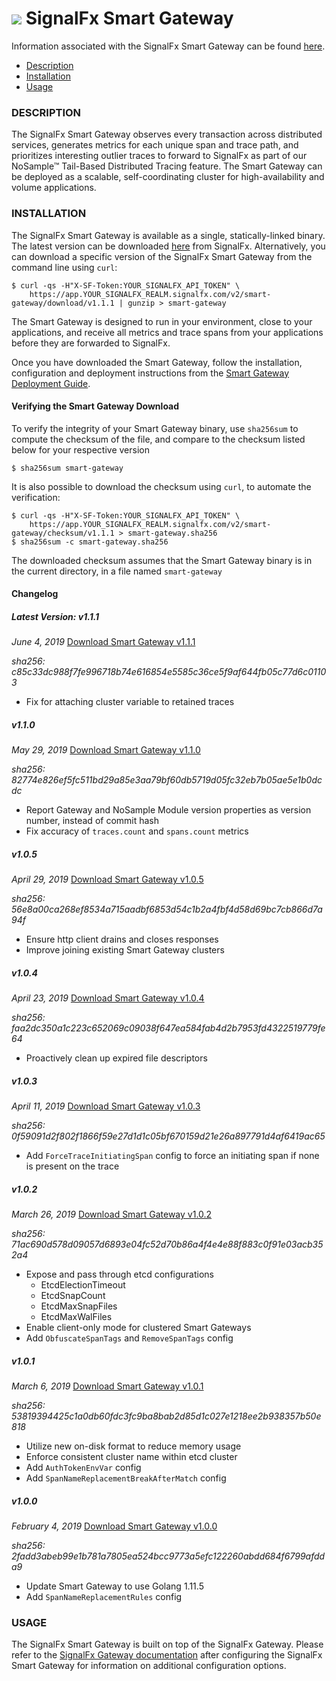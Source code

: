 # ![](https://github.com/signalfx/integrations/blob/master/signalfx-smart-gateway/img/integration_smartgateway.png) SignalFx Smart Gateway

Information associated with the SignalFx Smart Gateway can be found <a target="_blank" href="https://github.com/signalfx/integrations/tree/release/signalfx-smart-gateway">here</a>.

- [Description](#description)
- [Installation](#installation)
- [Usage](#usage)

### DESCRIPTION

The SignalFx Smart Gateway observes every transaction across distributed services, generates metrics for each unique span and trace path, and prioritizes interesting outlier traces to forward to SignalFx as part of our NoSample™ Tail-Based Distributed Tracing feature. The Smart Gateway can be deployed as a scalable, self-coordinating cluster for high-availability and volume applications.

### INSTALLATION

The SignalFx Smart Gateway is available as a single, statically-linked binary. The latest version can be downloaded <a target="_blank" href="/#/smart-gateway/download/v1.1.1">here</a> from SignalFx. Alternatively, you can download a specific version of the SignalFx Smart Gateway from the command line using `curl`:

```
$ curl -qs -H"X-SF-Token:YOUR_SIGNALFX_API_TOKEN" \
    https://app.YOUR_SIGNALFX_REALM.signalfx.com/v2/smart-gateway/download/v1.1.1 | gunzip > smart-gateway
```

The Smart Gateway is designed to run in your environment, close to your applications, and receive all metrics and trace spans from your applications before they are forwarded to SignalFx.

Once you have downloaded the Smart Gateway, follow the installation, configuration and deployment instructions from the <a target="_blank" href="https://docs.signalfx.com/en/latest/apm/apm-deployment/smart-gateway.html#install-and-configure-the-smart-gateway">Smart Gateway Deployment Guide</a>.

#### Verifying the Smart Gateway Download

To verify the integrity of your Smart Gateway binary, use `sha256sum` to compute the checksum of the file, and compare to the checksum listed below for your respective version

```
$ sha256sum smart-gateway
```

It is also possible to download the checksum using `curl`, to automate the verification:

```
$ curl -qs -H"X-SF-Token:YOUR_SIGNALFX_API_TOKEN" \
    https://app.YOUR_SIGNALFX_REALM.signalfx.com/v2/smart-gateway/checksum/v1.1.1 > smart-gateway.sha256
$ sha256sum -c smart-gateway.sha256
```

The downloaded checksum assumes that the Smart Gateway binary is in the current directory, in a file named `smart-gateway`

#### Changelog

##### Latest Version: v1.1.1
_June 4, 2019_
[Download Smart Gateway v1.1.1](https://app.YOUR_SIGNALFX_REALM.signalfx.com/v2/smart-gateway/download/v1.1.1)

_sha256: c85c33dc988f7fe996718b74e616854e5585c36ce5f9af644fb05c77d6c01103_
* Fix for attaching cluster variable to retained traces

##### v1.1.0
_May 29, 2019_
[Download Smart Gateway v1.1.0](https://app.YOUR_SIGNALFX_REALM.signalfx.com/v2/smart-gateway/download/v1.1.0)

_sha256: 82774e826ef5fc511bd29a85e3aa79bf60db5719d05fc32eb7b05ae5e1b0dcdc_
* Report Gateway and NoSample Module version properties as version number, instead of commit hash
* Fix accuracy of `traces.count` and `spans.count` metrics

##### v1.0.5
_April 29, 2019_
[Download Smart Gateway v1.0.5](https://app.YOUR_SIGNALFX_REALM.signalfx.com/v2/smart-gateway/download/v1.0.5)

_sha256: 56e8a00ca268ef8534a715aadbf6853d54c1b2a4fbf4d58d69bc7cb866d7a94f_
* Ensure http client drains and closes responses
* Improve joining existing Smart Gateway clusters

##### v1.0.4
_April 23, 2019_
[Download Smart Gateway v1.0.4](https://app.YOUR_SIGNALFX_REALM.signalfx.com/v2/smart-gateway/download/v1.0.4)

_sha256: faa2dc350a1c223c652069c09038f647ea584fab4d2b7953fd4322519779fe64_
* Proactively clean up expired file descriptors

##### v1.0.3
_April 11, 2019_
[Download Smart Gateway v1.0.3](https://app.YOUR_SIGNALFX_REALM.signalfx.com/v2/smart-gateway/download/v1.0.3)

_sha256: 0f59091d2f802f1866f59e27d1d1c05bf670159d21e26a897791d4af6419ac65_
* Add `ForceTraceInitiatingSpan` config to force an initiating span if none is present on the trace

##### v1.0.2
_March 26, 2019_
[Download Smart Gateway v1.0.2](https://app.YOUR_SIGNALFX_REALM.signalfx.com/v2/smart-gateway/download/v1.0.2)

_sha256: 71ac690d578d09057d6893e04fc52d70b86a4f4e4e88f883c0f91e03acb352a4_
* Expose and pass through etcd configurations
    * EtcdElectionTimeout
    * EtcdSnapCount
    * EtcdMaxSnapFiles
    * EtcdMaxWalFiles
* Enable client-only mode for clustered Smart Gateways
* Add `ObfuscateSpanTags` and `RemoveSpanTags` config 

##### v1.0.1
_March 6, 2019_
[Download Smart Gateway v1.0.1](https://app.YOUR_SIGNALFX_REALM.signalfx.com/v2/smart-gateway/download/v1.0.1)

_sha256: 53819394425c1a0db60fdc3fc9ba8bab2d85d1c027e1218ee2b938357b50e818_
* Utilize new on-disk format to reduce memory usage
* Enforce consistent cluster name within etcd cluster
* Add `AuthTokenEnvVar` config
* Add `SpanNameReplacementBreakAfterMatch` config

##### v1.0.0
_February 4, 2019_
[Download Smart Gateway v1.0.0](https://app.YOUR_SIGNALFX_REALM.signalfx.com/v2/smart-gateway/download/v1.0.0)

_sha256: 2fadd3abeb99e1b781a7805ea524bcc9773a5efc122260abdd684f6799afdda9_
* Update Smart Gateway to use Golang 1.11.5
* Add `SpanNameReplacementRules` config

### USAGE

The SignalFx Smart Gateway is built on top of the SignalFx Gateway. Please refer to the <a target="_blank" href="https://docs.signalfx.com/en/latest/integrations/integrations-reference/integrations.signalfx.gateway.html">SignalFx Gateway documentation</a> after configuring the SignalFx Smart Gateway for information on additional configuration options.
